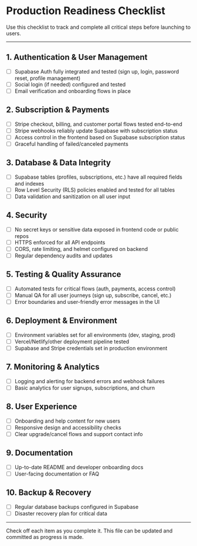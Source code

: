 # Production Readiness Checklist

Use this checklist to track and complete all critical steps before launching to users.

---

## 1. Authentication & User Management
- [ ] Supabase Auth fully integrated and tested (sign up, login, password reset, profile management)
- [ ] Social login (if needed) configured and tested
- [ ] Email verification and onboarding flows in place

## 2. Subscription & Payments
- [ ] Stripe checkout, billing, and customer portal flows tested end-to-end
- [ ] Stripe webhooks reliably update Supabase with subscription status
- [ ] Access control in the frontend based on Supabase subscription status
- [ ] Graceful handling of failed/canceled payments

## 3. Database & Data Integrity
- [ ] Supabase tables (profiles, subscriptions, etc.) have all required fields and indexes
- [ ] Row Level Security (RLS) policies enabled and tested for all tables
- [ ] Data validation and sanitization on all user input

## 4. Security
- [ ] No secret keys or sensitive data exposed in frontend code or public repos
- [ ] HTTPS enforced for all API endpoints
- [ ] CORS, rate limiting, and helmet configured on backend
- [ ] Regular dependency audits and updates

## 5. Testing & Quality Assurance
- [ ] Automated tests for critical flows (auth, payments, access control)
- [ ] Manual QA for all user journeys (sign up, subscribe, cancel, etc.)
- [ ] Error boundaries and user-friendly error messages in the UI

## 6. Deployment & Environment
- [ ] Environment variables set for all environments (dev, staging, prod)
- [ ] Vercel/Netlify/other deployment pipeline tested
- [ ] Supabase and Stripe credentials set in production environment

## 7. Monitoring & Analytics
- [ ] Logging and alerting for backend errors and webhook failures
- [ ] Basic analytics for user signups, subscriptions, and churn

## 8. User Experience
- [ ] Onboarding and help content for new users
- [ ] Responsive design and accessibility checks
- [ ] Clear upgrade/cancel flows and support contact info

## 9. Documentation
- [ ] Up-to-date README and developer onboarding docs
- [ ] User-facing documentation or FAQ

## 10. Backup & Recovery
- [ ] Regular database backups configured in Supabase
- [ ] Disaster recovery plan for critical data

---

Check off each item as you complete it. This file can be updated and committed as progress is made.